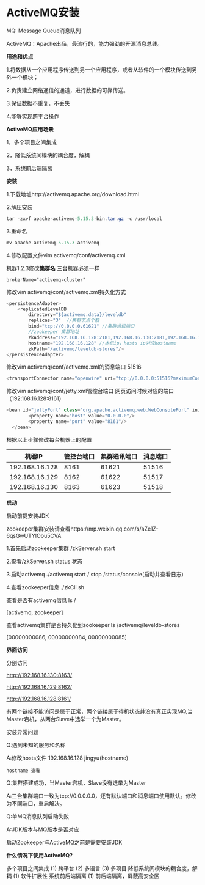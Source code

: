 # **ActiveMQ安装**

MQ: Message Queue消息队列

ActiveMQ：Apache出品，最流行的，能力强劲的开源消息总线。

**用途和优点**

1.将数据从一个应用程序传送到另一个应用程序，或者从软件的一个模块传送到另外一个模块；

2.负责建立网络通信的通道，进行数据的可靠传送。

3.保证数据不重复，不丢失

4.能够实现跨平台操作

**ActiveMQ应用场景**

1，多个项目之间集成

2，降低系统间模块的耦合度，解耦

3，系统前后端隔离

**安装**

1.下载地址http://activemq.apache.org/download.html

2.解压安装

```java
tar -zxvf apache-activemq-5.15.3-bin.tar.gz -c /usr/local
```

3.重命名

```java
mv apache-activemq-5.15.3 activemq
```

4.修改配置文件vim activemq/conf/activemq.xml

机器1.2.3修改**集群名** 三台机器必须一样

```
brokerName="activemq-cluster"
```

修改vim activemq/conf/activemq.xml持久化方式

```java
<persistenceAdapter>
	<replicatedLevelDB 
		directory="${activemq.data}/leveldb"
		replicas="3"  //集群节点个数
		bind="tcp://0.0.0.0.61621" //集群通讯端口
		//zookeeper 集群地址
		zkAddress="192.168.16.128:2181,192.168.16.130:2181,192.168.16.129:2181"
		hostname="192.168.16.128" //本机ip，hosts ip对应hostname
		zkPath="/activemq/leveldb-stores"/>
</persistenceAdapter>
```

修改vim activemq/conf/activemq.xml的消息端口 51516

```java
<transportConnector name="openwire" uri="tcp://0.0.0.0:51516?maximumConnections=1000&amp;wireFormat.maxFrameSize=104857600"/>
```

修改vim activemq/conf/jetty.xml管控台端口 网页访问时候对应的端口（192.168.16.128:8161）

```java
<bean id="jettyPort" class="org.apache.activemq.web.WebConsolePort" init-method="start">
        <property name="host" value="0.0.0.0"/>
        <property name="port" value="8161"/>  
  </bean>
```

根据以上步骤修改每台机器上的配置

| 机器IP         | 管控台端口 | 集群通讯端口 | 消息端口 |
| -------------- | ---------- | ------------ | -------- |
| 192.168.16.128 | 8161       | 61621        | 51516    |
| 192.168.16.129 | 8162       | 61622        | 51517    |
| 192.168.16.130 | 8163       | 61623        | 51518    |

**启动**

启动前提安装JDK

zookeeper集群安装请查看https://mp.weixin.qq.com/s/aZe1Z-6qsGwUTYlObu5CVA

1.首先启动zookeeper集群 /zkServer.sh start

2.查看/zkServer.sh status 状态

3.启动activemq  ./activemq    start / stop /status/console(启动并查看日志)

4.查看zookeeper信息 ./zkCli.sh 

查看是否有activemq信息 ls /

[activemq, zookeeper]

查看activemq集群是否持久化到zookeeper  ls /activemq/leveldb-stores

[00000000086, 00000000084, 00000000085]

**界面访问**

分别访问

http://192.168.16.130:8163/

http://192.168.16.129:8162/

 http://192.168.16.128:8161/

有两个链接不能访问是属于正常，两个链接属于待机状态并没有真正实现MQ,当Master宕机，从两台Slave中选举一个为Master。

安装异常问题

Q:遇到未知的服务和名称

A:修改hosts文件 192.168.16.128  jingyu(hostname)

```
hostname 查看
```

Q:集群搭建成功，当Master宕机，Slave没有选举为Master

A:三台集群端口一致为tcp://0.0.0.0.0，还有默认端口和消息端口使用默认。修改为不同端口，重启解决。

Q:单MQ消息队列启动失败

A:JDK版本与MQ版本是否对应

启动Zookeeper与ActiveMQ之前是需要安装JDK

**什么情况下使用ActiveMQ?**

多个项目之间集成 
(1) 跨平台 
(2) 多语言 
(3) 多项目
降低系统间模块的耦合度，解耦 
(1) 软件扩展性
系统前后端隔离 
(1) 前后端隔离，屏蔽高安全区